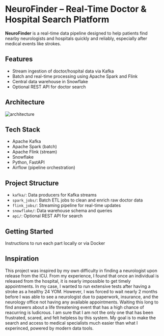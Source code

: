 # NeuroFinder – Real-Time Doctor & Hospital Search Platform

**NeuroFinder** is a real-time data pipeline designed to help patients find nearby neurologists and hospitals quickly and reliably, especially after medical events like strokes.

## Features
- Stream ingestion of doctor/hospital data via Kafka
- Batch and real-time processing using Apache Spark and Flink
- Central data warehouse in Snowflake
- Optional REST API for doctor search

## Architecture
![architecture](docs/architecture.png)

## Tech Stack
- Apache Kafka
- Apache Spark (batch)
- Apache Flink (stream)
- Snowflake
- Python, FastAPI
- Airflow (pipeline orchestration)

## Project Structure
- `kafka/`: Data producers for Kafka streams
- `spark_jobs/`: Batch ETL jobs to clean and enrich raw doctor data
- `flink_jobs/`: Streaming pipeline for real-time updates
- `snowflake/`: Data warehouse schema and queries
- `api/`: Optional REST API for search

## Getting Started
Instructions to run each part locally or via Docker

## Inspiration
This project was inspired by my own difficulty in finding a neurologist upon release from the ICU. From my experience, I found that once an individual is released from the hospital, it is nearly impossible to get timely appointments. In my case, I wanted to run extensive tests after having a stroke as a healthy 24 YOM. However, I was forced to wait nearly 2 months before I was able to see a neurologist due to paperwork, insurance, and the neurology office not having any available appointments. Waiting this long to find answers about a life threatening event that has a high chance of reacurring is ludicrous. I am sure that I am not the only one that has been frustrated, scared, and felt helpless by this system. My goal is to make the search and access to medical specialists much easier than what I experinced, powered by modern data tools.
